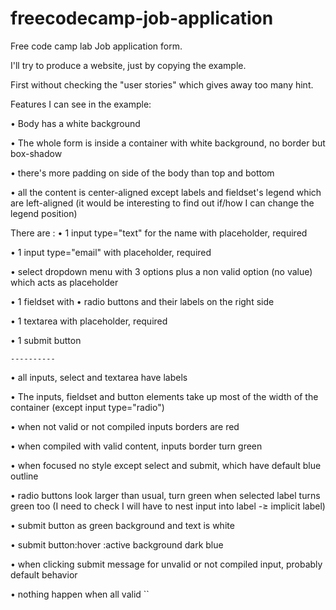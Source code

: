 # freecodecamp-job-application

Free code camp lab Job application form.

I'll try to produce a website, just by copying the example.

First without checking the "user stories" which gives away too many hint.

Features I can see in the example:

• Body has a white background

• The whole form is inside a container with white background, no border but box-shadow

• there's more padding on side of the body than top and bottom

• all the content is center-aligned except labels and fieldset's legend which are left-aligned (it would be interesting to find out if/how I can change the legend position)

There are :
• 1 input type="text" for the name with placeholder, required

• 1 input type="email" with placeholder, required

• select dropdown menu with 3 options plus a non valid option (no value) which acts as placeholder

• 1 fieldset with
    • radio buttons and their labels on the right side

• 1 textarea with placeholder, required

• 1 submit button

    ----------

• all inputs, select and textarea have labels

• The inputs, fieldset and button elements take up most of the width of the container (except input type="radio")

• when not valid or not compiled inputs borders are red

• when compiled with valid content, inputs border turn green

• when focused no style except select and submit, which have default blue outline 

• radio buttons look larger than usual, turn green when selected label turns green too (I need to check I will have to nest input into label -≥ implicit label)

• submit button as green background and text is white

• submit button:hover :active background dark blue

• when clicking submit message for unvalid or not compiled input, probably default behavior

• nothing happen when all valid ``
